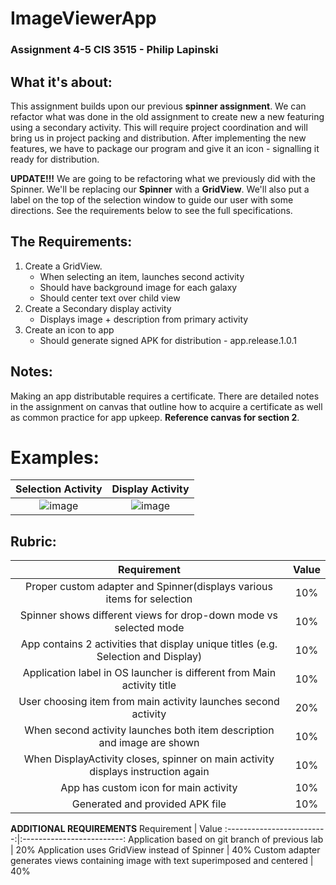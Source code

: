 # ImageViewerApp
### Assignment 4-5 CIS 3515 - Philip Lapinski

## What it's about:
This assignment builds upon our previous **spinner assignment**. We can refactor what was done in the old assignment to create new a new featuring
using a secondary activity. This will require project coordination and will bring us in project packing and distribution. After implementing the new
features, we have to package our program and give it an icon - signalling it ready for distribution.

**UPDATE!!!**
We are going to be refactoring what we previously did with the Spinner. We'll be replacing our **Spinner** with a **GridView**. We'll also put
a label on the top of the selection window to guide our user with some directions. See the requirements below to see the full specifications.

## The Requirements:
1. Create a GridView.
    - When selecting an item, launches second activity
    - Should have background image for each galaxy
    - Should center text over child view
2. Create a Secondary display activity
    - Displays image + description from primary activity
3. Create an icon to app
    - Should generate signed APK for distribution - app.release.1.0.1

## Notes:
Making an app distributable requires a certificate. There are detailed notes in the assignment on canvas that outline how to acquire a certificate
as well as common practice for app upkeep. **Reference canvas for section 2**.

# Examples:

Selection Activity           |  Display Activity
:-------------------------:|:-------------------------:
![image](https://user-images.githubusercontent.com/41872747/110686688-b15e3a80-81ad-11eb-9956-ecf0e4bc1682.png) | ![image](https://user-images.githubusercontent.com/41872747/110687012-0a2dd300-81ae-11eb-98d8-494ca3abbd8b.png)




## Rubric:
Requirement          |  Value
:-------------------------:|:-------------------------:
Proper custom adapter and Spinner(displays various items for selection | 10%
Spinner shows different views for drop-down mode vs selected mode | 10%
App contains 2 activities that display unique titles (e.g. Selection and Display) | 10%
Application label in OS launcher is different from Main activity title | 10%
User choosing item from main activity launches second activity | 20%
When second activity launches both item description and image are shown | 10%
When DisplayActivity closes, spinner on main activity displays instruction again | 10%
App has custom icon for main activity | 10%
Generated and provided APK file | 10%

**ADDITIONAL REQUIREMENTS**
Requirement          |  Value
:-------------------------:|:-------------------------:
Application based on git branch of previous lab | 20%
Application uses GridView instead of Spinner | 40%
Custom adapter generates views containing image with text superimposed and centered | 40%
